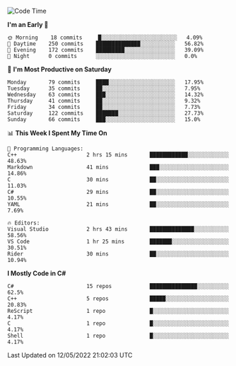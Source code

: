 <!--START_SECTION:waka-->
![Code Time](http://img.shields.io/badge/Code%20Time-781%20hrs%2059%20mins-blue)

**I'm an Early 🐤** 

```text
🌞 Morning    18 commits     █░░░░░░░░░░░░░░░░░░░░░░░░   4.09% 
🌆 Daytime    250 commits    ██████████████░░░░░░░░░░░   56.82% 
🌃 Evening    172 commits    █████████░░░░░░░░░░░░░░░░   39.09% 
🌙 Night      0 commits      ░░░░░░░░░░░░░░░░░░░░░░░░░   0.0%

```
📅 **I'm Most Productive on Saturday** 

```text
Monday       79 commits     ████░░░░░░░░░░░░░░░░░░░░░   17.95% 
Tuesday      35 commits     ██░░░░░░░░░░░░░░░░░░░░░░░   7.95% 
Wednesday    63 commits     ███░░░░░░░░░░░░░░░░░░░░░░   14.32% 
Thursday     41 commits     ██░░░░░░░░░░░░░░░░░░░░░░░   9.32% 
Friday       34 commits     ██░░░░░░░░░░░░░░░░░░░░░░░   7.73% 
Saturday     122 commits    ███████░░░░░░░░░░░░░░░░░░   27.73% 
Sunday       66 commits     ███░░░░░░░░░░░░░░░░░░░░░░   15.0%

```


📊 **This Week I Spent My Time On** 

```text
💬 Programming Languages: 
C++                      2 hrs 15 mins       ████████████░░░░░░░░░░░░░   48.63% 
Markdown                 41 mins             ███░░░░░░░░░░░░░░░░░░░░░░   14.86% 
C                        30 mins             ██░░░░░░░░░░░░░░░░░░░░░░░   11.03% 
C#                       29 mins             ██░░░░░░░░░░░░░░░░░░░░░░░   10.55% 
YAML                     21 mins             ██░░░░░░░░░░░░░░░░░░░░░░░   7.69%

🔥 Editors: 
Visual Studio            2 hrs 43 mins       ██████████████░░░░░░░░░░░   58.56% 
VS Code                  1 hr 25 mins        ███████░░░░░░░░░░░░░░░░░░   30.51% 
Rider                    30 mins             ██░░░░░░░░░░░░░░░░░░░░░░░   10.94%

```

**I Mostly Code in C#** 

```text
C#                       15 repos            ███████████████░░░░░░░░░░   62.5% 
C++                      5 repos             █████░░░░░░░░░░░░░░░░░░░░   20.83% 
ReScript                 1 repo              █░░░░░░░░░░░░░░░░░░░░░░░░   4.17% 
C                        1 repo              █░░░░░░░░░░░░░░░░░░░░░░░░   4.17% 
Shell                    1 repo              █░░░░░░░░░░░░░░░░░░░░░░░░   4.17%

```



 Last Updated on 12/05/2022 21:02:03 UTC
<!--END_SECTION:waka-->
